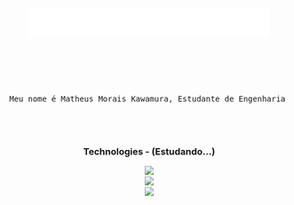<div align="center">

<div>
  <img src="assets/ola!.gif">
</div>
<br><br>

<pre>
<br>

Meu nome é Matheus Morais Kawamura, Estudante de Engenharia da Computação, atualmente focando meus estudos em FullStack Developer! 💻🌎

<br>
</pre>

  <h3>Technologies - (Estudando...)</h3>
    <div>
      <img src="https://skillicons.dev/icons?i=html,css,js" />
    </div>
    <div>
      <img src="https://skillicons.dev/icons?i=typescript,php,cs" />
    </div>
    <div>
      <img src="https://skillicons.dev/icons?i=dotnet,react" />
    </div>
    <br><br>
    
</div>
